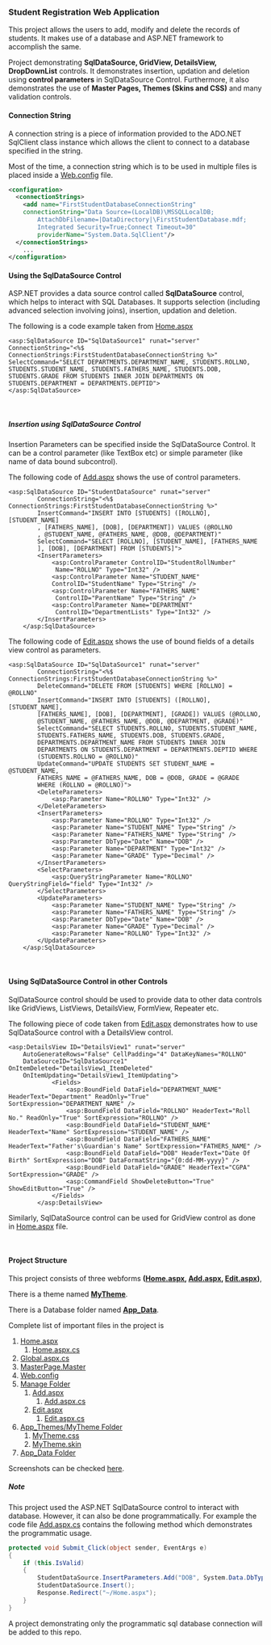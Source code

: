### Student Registration Web Application

This project allows the users to add, modify and delete the records of students. It makes use of a database and ASP.NET framework to accomplish the same.

Project demonstrating **SqlDataSource, GridView, DetailsView, DropDownList** controls. It demonstrates insertion, updation and deletion using **control parameters** in SqlDataSource Control. Furthermore, it also demonstrates the use of **Master Pages, Themes (Skins and CSS)** and many validation controls.

#### Connection String

A connection string is a piece of information provided to the ADO.NET SqlClient class instance which allows the client to connect to a database specified in the string.

Most of the time, a connection string which is to be used in multiple files is placed inside a [Web.config](Web.config) file.

```xml
<configuration>
  <connectionStrings>
    <add name="FirstStudentDatabaseConnectionString" 
    connectionString="Data Source=(LocalDB)\MSSQLLocalDB;
        AttachDbFilename=|DataDirectory|\FirstStudentDatabase.mdf;
        Integrated Security=True;Connect Timeout=30" 
        providerName="System.Data.SqlClient"/>
  </connectionStrings>   
    ...
</configuration>
```

#### Using the SqlDataSource Control

ASP.NET provides a data source control called **SqlDataSource** control, which helps to interact with SQL Databases. It supports selection (including advanced selection involving joins), insertion, updation and deletion. 

The following is a code example taken from [Home.aspx](Home.aspx)

```aspnet
<asp:SqlDataSource ID="SqlDataSource1" runat="server" 
ConnectionString="<%$ ConnectionStrings:FirstStudentDatabaseConnectionString %>" 
SelectCommand="SELECT DEPARTMENTS.DEPARTMENT_NAME, STUDENTS.ROLLNO, 
STUDENTS.STUDENT_NAME, STUDENTS.FATHERS_NAME, STUDENTS.DOB, 
STUDENTS.GRADE FROM STUDENTS INNER JOIN DEPARTMENTS ON 
STUDENTS.DEPARTMENT = DEPARTMENTS.DEPTID">
</asp:SqlDataSource>
```

<br/>

##### Insertion using SqlDataSource Control

Insertion Parameters can be specified inside the SqlDataSource Control. It can be a control parameter (like TextBox etc) or simple parameter (like name of data bound subcontrol).

The following code of [Add.aspx](/FirstStudDb/Manage/Add.aspx) shows the use of control parameters.

```aspnet
<asp:SqlDataSource ID="StudentDataSource" runat="server"
        ConnectionString="<%$ ConnectionStrings:FirstStudentDatabaseConnectionString %>"
        InsertCommand="INSERT INTO [STUDENTS] ([ROLLNO], [STUDENT_NAME]
        , [FATHERS_NAME], [DOB], [DEPARTMENT]) VALUES (@ROLLNO
        , @STUDENT_NAME, @FATHERS_NAME, @DOB, @DEPARTMENT)"
        SelectCommand="SELECT [ROLLNO], [STUDENT_NAME], [FATHERS_NAME
        ], [DOB], [DEPARTMENT] FROM [STUDENTS]">
        <InsertParameters>
            <asp:ControlParameter ControlID="StudentRollNumber"
             Name="ROLLNO" Type="Int32" />
            <asp:ControlParameter Name="STUDENT_NAME" 
            ControlID="StudentName" Type="String" />
            <asp:ControlParameter Name="FATHERS_NAME"
             ControlID="ParentName" Type="String" />
            <asp:ControlParameter Name="DEPARTMENT"
             ControlID="DepartmentLists" Type="Int32" />
        </InsertParameters>
    </asp:SqlDataSource>
```

The following code of [Edit.aspx](/FirstStudDb/Manage/Edit.aspx) shows the use of bound fields of a details view control as parameters.

```aspnet
<asp:SqlDataSource ID="SqlDataSource1" runat="server" 
        ConnectionString="<%$ ConnectionStrings:FirstStudentDatabaseConnectionString %>" 
        DeleteCommand="DELETE FROM [STUDENTS] WHERE [ROLLNO] = @ROLLNO" 
        InsertCommand="INSERT INTO [STUDENTS] ([ROLLNO], [STUDENT_NAME], 
        [FATHERS_NAME], [DOB], [DEPARTMENT], [GRADE]) VALUES (@ROLLNO, 
        @STUDENT_NAME, @FATHERS_NAME, @DOB, @DEPARTMENT, @GRADE)" 
        SelectCommand="SELECT STUDENTS.ROLLNO, STUDENTS.STUDENT_NAME, 
        STUDENTS.FATHERS_NAME, STUDENTS.DOB, STUDENTS.GRADE, 
        DEPARTMENTS.DEPARTMENT_NAME FROM STUDENTS INNER JOIN 
        DEPARTMENTS ON STUDENTS.DEPARTMENT = DEPARTMENTS.DEPTID WHERE 
        (STUDENTS.ROLLNO = @ROLLNO)" 
        UpdateCommand="UPDATE STUDENTS SET STUDENT_NAME = @STUDENT_NAME, 
        FATHERS_NAME = @FATHERS_NAME, DOB = @DOB, GRADE = @GRADE 
        WHERE (ROLLNO = @ROLLNO)">
        <DeleteParameters>
            <asp:Parameter Name="ROLLNO" Type="Int32" />
        </DeleteParameters>
        <InsertParameters>
            <asp:Parameter Name="ROLLNO" Type="Int32" />
            <asp:Parameter Name="STUDENT_NAME" Type="String" />
            <asp:Parameter Name="FATHERS_NAME" Type="String" />
            <asp:Parameter DbType="Date" Name="DOB" />
            <asp:Parameter Name="DEPARTMENT" Type="Int32" />
            <asp:Parameter Name="GRADE" Type="Decimal" />
        </InsertParameters>
        <SelectParameters>
            <asp:QueryStringParameter Name="ROLLNO" QueryStringField="field" Type="Int32" />
        </SelectParameters>
        <UpdateParameters>
            <asp:Parameter Name="STUDENT_NAME" Type="String" />
            <asp:Parameter Name="FATHERS_NAME" Type="String" />
            <asp:Parameter DbType="Date" Name="DOB" />
            <asp:Parameter Name="GRADE" Type="Decimal" />
            <asp:Parameter Name="ROLLNO" Type="Int32" />
        </UpdateParameters>
    </asp:SqlDataSource>
```

<br/>

#### Using SqlDataSource Control in other Controls

SqlDataSource control should be used to provide data to other data controls like GridViews, ListViews, DetailsView, FormView, Repeater etc.

The following piece of code taken from [Edit.aspx](/FirstStudDb/Manage/Edit.aspx) demonstrates how to use SqlDataSource control with a DetailsView control.

```aspnet
<asp:DetailsView ID="DetailsView1" runat="server" 
    AutoGenerateRows="False" CellPadding="4" DataKeyNames="ROLLNO" 
    DataSourceID="SqlDataSource1" OnItemDeleted="DetailsView1_ItemDeleted" 
    OnItemUpdating="DetailsView1_ItemUpdating">
            <Fields>
                <asp:BoundField DataField="DEPARTMENT_NAME" HeaderText="Department" ReadOnly="True" SortExpression="DEPARTMENT_NAME" />
                <asp:BoundField DataField="ROLLNO" HeaderText="Roll No." ReadOnly="True" SortExpression="ROLLNO" />
                <asp:BoundField DataField="STUDENT_NAME" HeaderText="Name" SortExpression="STUDENT_NAME" />
                <asp:BoundField DataField="FATHERS_NAME" HeaderText="Father's\Guardian's Name" SortExpression="FATHERS_NAME" />
                <asp:BoundField DataField="DOB" HeaderText="Date Of Birth" SortExpression="DOB" DataFormatString="{0:dd-MM-yyyy}" />
                <asp:BoundField DataField="GRADE" HeaderText="CGPA" SortExpression="GRADE" />
                <asp:CommandField ShowDeleteButton="True" ShowEditButton="True" />
            </Fields>
        </asp:DetailsView>
```

Similarly, SqlDataSource control can be used for GridView control as done in [Home.aspx](Home.aspx) file.

<br/>

#### Project Structure

This project consists of three webforms **([Home.aspx](Home.aspx), [Add.aspx](/FirstStudDb/Manage/Add.aspx), [Edit.aspx](/FirstStudDb/Manage/Edit.aspx))**,

There is a theme named **[MyTheme](/FirstStudDb/App_Themes/MyTheme)**.

There is a Database folder named **[App_Data](/FirstStudDb/App_Data/)**.

Complete list of important files in the project is

1. [Home.aspx](Home.aspx)
   1. [Home.aspx.cs](Home.aspx.cs)
2. [Global.aspx.cs](Global.asax.cs)
3. [MasterPage.Master](MasterPage.Master)
4. [Web.config](Web.config)
5. [Manage Folder](/FirstStudDb/Manage/)
   1. [Add.aspx](/FirstStudDb/Manage/Add.aspx)     
      1. [Add.aspx.cs](/FirstStudDb/Manage/Add.aspx.cs)
   2. [Edit.aspx](/FirstStudDb/Manage/Edit.aspx)
      1. [Edit.aspx.cs](/FirstStudDb/Manage/Edit.aspx.cs)
6. [App_Themes/MyTheme Folder](/FirstStudDb/App_Themes/MyTheme/)
   1. [MyTheme.css](/FirstStudDb/App_Themes/MyTheme/MyTheme.css)
   2. [MyTheme.skin](/FirstStudDb/App_Themes/MyTheme/MyTheme.skin)
7. [App_Data Folder](/FirstStudDb/App_Data/)

Screenshots can be checked [here](/FirstStudDb/Screenshots).

##### Note
This project used the ASP.NET SqlDataSource control to interact with 
database. However, it can also be done programmatically. For example 
the code file [Add.aspx.cs](/FirstStudDb/Manage/Add.aspx.cs) contains the 
following method which demonstrates the programmatic usage.

```csharp
protected void Submit_Click(object sender, EventArgs e)
{
    if (this.IsValid)
    {
        StudentDataSource.InsertParameters.Add("DOB", System.Data.DbType.Date, DateBox.Text);
        StudentDataSource.Insert();
        Response.Redirect("~/Home.aspx");
    }
}
```

A project demonstrating only the programmatic sql database connection will be added to this 
repo.